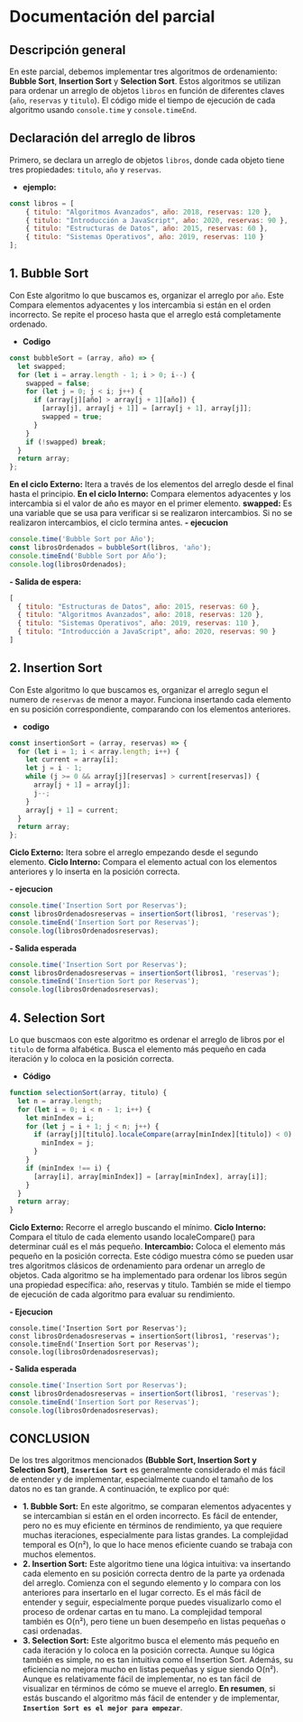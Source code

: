 # Documentación del parcial

## Descripción general
En este parcial, debemos implementar tres algoritmos de ordenamiento: **Bubble Sort**, **Insertion Sort** y **Selection Sort**. Estos algoritmos se utilizan para ordenar un arreglo de objetos `libros` en función de diferentes claves (`año`, `reservas` y `titulo`). El código mide el tiempo de ejecución de cada algoritmo usando `console.time` y `console.timeEnd`.

## **Declaración del arreglo de libros**
Primero, se declara un arreglo de objetos `libros`, donde cada objeto tiene tres propiedades: `titulo`, `año` y `reservas`.

- **ejemplo:**
```js
const libros = [
    { titulo: "Algoritmos Avanzados", año: 2018, reservas: 120 },
    { titulo: "Introducción a JavaScript", año: 2020, reservas: 90 },
    { titulo: "Estructuras de Datos", año: 2015, reservas: 60 },
    { titulo: "Sistemas Operativos", año: 2019, reservas: 110 }
];
```
## 1. **Bubble Sort**

Con Este algoritmo lo que buscamos es, organizar el arreglo por `año`. Este Compara elementos adyacentes y los intercambia si están en el orden incorrecto. Se repite el proceso hasta que el arreglo está completamente ordenado.

- **Codigo**
```js
const bubbleSort = (array, año) => {
  let swapped;
  for (let i = array.length - 1; i > 0; i--) { 
    swapped = false; 
    for (let j = 0; j < i; j++) { 
      if (array[j][año] > array[j + 1][año]) { 
        [array[j], array[j + 1]] = [array[j + 1], array[j]];
        swapped = true; 
      }
    }
    if (!swapped) break; 
  }
  return array;
};
```
**En el ciclo Externo:** Itera a través de los elementos del arreglo desde el final hasta el principio.
**En el ciclo Interno:** Compara elementos adyacentes y los intercambia si el valor de año es mayor en el primer elemento.
**swapped:** Es una variable que se usa para verificar si se realizaron intercambios. Si no se realizaron intercambios, el ciclo termina antes.
**- ejecucion**
```js
console.time('Bubble Sort por Año');
const librosOrdenados = bubbleSort(libros, 'año');
console.timeEnd('Bubble Sort por Año');
console.log(librosOrdenados);
```
**- Salida de espera:**
```js
[
  { titulo: "Estructuras de Datos", año: 2015, reservas: 60 },
  { titulo: "Algoritmos Avanzados", año: 2018, reservas: 120 },
  { titulo: "Sistemas Operativos", año: 2019, reservas: 110 },
  { titulo: "Introducción a JavaScript", año: 2020, reservas: 90 }
]
```

## 2. Insertion Sort
Con Este algoritmo lo que buscamos es, organizar el arreglo segun el numero de `reservas` de menor a mayor. Funciona insertando cada elemento en su posición correspondiente, comparando con los elementos anteriores.

- **codigo**
```js
const insertionSort = (array, reservas) => {
  for (let i = 1; i < array.length; i++) {
    let current = array[i];
    let j = i - 1;
    while (j >= 0 && array[j][reservas] > current[reservas]) {
      array[j + 1] = array[j];
      j--;
    }
    array[j + 1] = current;
  }
  return array;
};
```
**Ciclo Externo:** Itera sobre el arreglo empezando desde el segundo elemento.
**Ciclo Interno:** Compara el elemento actual con los elementos anteriores y lo inserta en la posición correcta.

**- ejecucion**
```js
console.time('Insertion Sort por Reservas');
const librosOrdenadosreservas = insertionSort(libros1, 'reservas');
console.timeEnd('Insertion Sort por Reservas');
console.log(librosOrdenadosreservas);
```
**- Salida esperada**
```js
console.time('Insertion Sort por Reservas');
const librosOrdenadosreservas = insertionSort(libros1, 'reservas');
console.timeEnd('Insertion Sort por Reservas');
console.log(librosOrdenadosreservas);
```

## 4. Selection Sort
Lo que buscmaos con este algoritmo es ordenar el arreglo de libros por el `titulo` de forma alfabética. Busca el elemento más pequeño en cada iteración y lo coloca en la posición correcta.

- **Código**
```js
function selectionSort(array, titulo) {
  let n = array.length;
  for (let i = 0; i < n - 1; i++) {
    let minIndex = i;
    for (let j = i + 1; j < n; j++) {
      if (array[j][titulo].localeCompare(array[minIndex][titulo]) < 0) {
        minIndex = j;
      }
    }
    if (minIndex !== i) {
      [array[i], array[minIndex]] = [array[minIndex], array[i]];
    }
  }
  return array;
}
```
**Ciclo Externo:** Recorre el arreglo buscando el mínimo.
**Ciclo Interno:** Compara el título de cada elemento usando localeCompare() para determinar cuál es el más pequeño.
**Intercambio:** Coloca el elemento más pequeño en la posición correcta.
Este código muestra cómo se pueden usar tres algoritmos clásicos de ordenamiento para ordenar un arreglo de objetos. Cada algoritmo se ha implementado para ordenar los libros según una propiedad específica: año, reservas y titulo. También se mide el tiempo de ejecución de cada algoritmo para evaluar su rendimiento.

**- Ejecucion**
```Js
console.time('Insertion Sort por Reservas');
const librosOrdenadosreservas = insertionSort(libros1, 'reservas');
console.timeEnd('Insertion Sort por Reservas');
console.log(librosOrdenadosreservas);
```

**- Salida esperada**
```js
console.time('Insertion Sort por Reservas');
const librosOrdenadosreservas = insertionSort(libros1, 'reservas');
console.timeEnd('Insertion Sort por Reservas');
console.log(librosOrdenadosreservas);
```
## CONCLUSION
De los tres algoritmos mencionados **(Bubble Sort, Insertion Sort y Selection Sort)**, **`Insertion Sort`** es generalmente considerado el más fácil de entender y de implementar, especialmente cuando el tamaño de los datos no es tan grande. A continuación, te explico por qué:
- **1.	Bubble Sort:**
En este algoritmo, se comparan elementos adyacentes y se intercambian si están en el orden incorrecto. Es fácil de entender, pero no es muy eficiente en términos de rendimiento, ya que requiere muchas iteraciones, especialmente para listas grandes.
La complejidad temporal es O(n²), lo que lo hace menos eficiente cuando se trabaja con muchos elementos.
- **2.	Insertion Sort:**
Este algoritmo tiene una lógica intuitiva: va insertando cada elemento en su posición correcta dentro de la parte ya ordenada del arreglo. Comienza con el segundo elemento y lo compara con los anteriores para insertarlo en el lugar correcto.
Es el más fácil de entender y seguir, especialmente porque puedes visualizarlo como el proceso de ordenar cartas en tu mano.
La complejidad temporal también es O(n²), pero tiene un buen desempeño en listas pequeñas o casi ordenadas.
- **3.	Selection Sort:**
Este algoritmo busca el elemento más pequeño en cada iteración y lo coloca en la posición correcta. Aunque su lógica también es simple, no es tan intuitiva como el Insertion Sort. Además, su eficiencia no mejora mucho en listas pequeñas y sigue siendo O(n²).
Aunque es relativamente fácil de implementar, no es tan fácil de visualizar en términos de cómo se mueve el arreglo.
**En resumen**, si estás buscando el algoritmo más fácil de entender y de implementar, **`Insertion Sort es el mejor para empezar`**.
